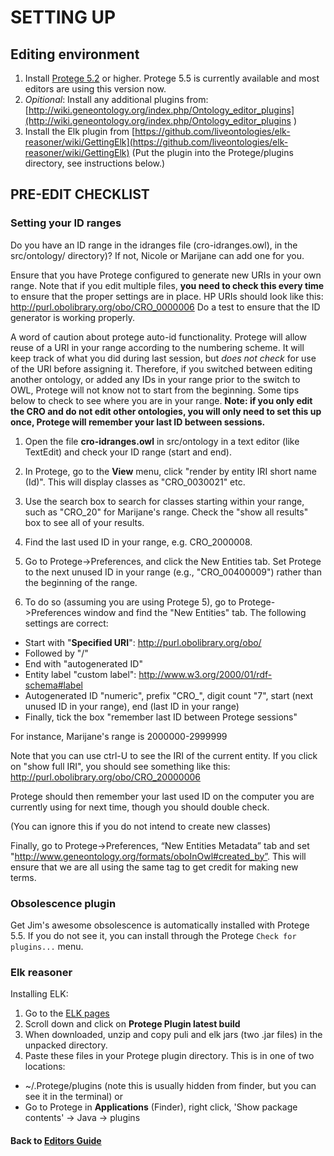 # SETTING UP

## Editing environment

1. Install [Protege 5.2](http://protege.stanford.edu/) or higher. Protege 5.5 is currently available and most editors are using this version now.
2. _Opitional_: Install any additional plugins from: [http://wiki.geneontology.org/index.php/Ontology_editor_plugins](http://wiki.geneontology.org/index.php/Ontology_editor_plugins )
3. Install the Elk plugin from [https://github.com/liveontologies/elk-reasoner/wiki/GettingElk](https://github.com/liveontologies/elk-reasoner/wiki/GettingElk)
(Put the plugin into the Protege/plugins directory, see instructions below.)

## PRE-EDIT CHECKLIST

### Setting your ID ranges

Do you have an ID range in the idranges file (cro-idranges.owl), in the src/ontology/ directory)? If not, Nicole or Marijane can add one for you.

Ensure that you have Protege configured to generate new URIs in your own range. Note that if you edit multiple files, **you need to check this every time** to ensure that the proper settings are in place. HP URIs should look like this:
http://purl.obolibrary.org/obo/CRO_0000006
Do a test to ensure that the ID generator is working properly.

A word of caution about protege auto-id functionality. Protege will allow reuse of a URI in your range according to the numbering scheme. It will keep track of what you did during last session, but *does not check* for use of the URI before assigning it. Therefore, if you switched between editing another ontology, or added any IDs in your range prior to the switch to OWL, Protege will not know not to start from the beginning. Some tips below to check to see where you are in your range. **Note: if you only edit the CRO and do not edit other ontologies, you will only need to set this up once, Protege will remember your last ID between sessions.**

1. Open the file **cro-idranges.owl** in src/ontology in a text editor (like TextEdit) and check your ID range (start and end). 
2. In Protege, go to the **View** menu, click "render by entity IRI short name (Id)". This will display classes as "CRO_0030021" etc.  

3. Use the search box to search for classes starting within your range, such as "CRO_20" for Marijane's range. Check the "show all results" box to see all of your results.  

4. Find the last used ID in your range, e.g. CRO_2000008.  

5. Go to Protege->Preferences, and click the New Entities tab. Set Protege to the next unused ID in your range (e.g., "CRO_00400009") rather than the beginning of the range.  

5. To do so (assuming you are using Protege 5), go to Protege->Preferences window and find the "New Entities" tab. The following settings are correct:
 * Start with "**Specified URI**": http://purl.obolibrary.org/obo/
 * Followed by "/"
 * End with "autogenerated ID"
 * Entity label "custom label": http://www.w3.org/2000/01/rdf-schema#label
 * Autogenerated ID "numeric", prefix "CRO_", digit count "7", start (next unused ID in your range), end (last ID in your range)
 * Finally, tick the box "remember last ID between Protege sessions"

For instance, Marijane's range is 2000000-2999999

Note that you can use ctrl-U to see the IRI of the current entity. If you click on "show full IRI", you should see something like this:
http://purl.obolibrary.org/obo/CRO_20000006  

Protege should then remember your last used ID on the computer you are currently using for next time, though you should double check.

(You can ignore this if you do not intend to create new classes)

Finally, go to Protege->Preferences, “New Entities Metadata” tab and set "http://www.geneontology.org/formats/oboInOwl#created_by”. This will ensure that we are all using the same tag to get credit for making new terms.  

### Obsolescence plugin

Get Jim's awesome obsolescence is automatically installed with Protege 5.5. If you do not see it, you can install through the Protege `Check for plugins...` menu. 

### Elk reasoner

Installing ELK:

1) Go to the [ELK pages](https://github.com/liveontologies/elk-reasoner/wiki/GettingElk)
2) Scroll down and click on **Protege Plugin latest build**
3) When downloaded, unzip and copy puli and elk jars (two .jar files) in the unpacked directory.
4) Paste these files in your Protege plugin directory. This is in one of two locations:  
  * ~/.Protege/plugins (note this is usually hidden from finder, but you can see it in the terminal) or
  * Go to Protege in **Applications** (Finder), right click, 'Show package contents' -> Java -> plugins

#### Back to [Editors Guide](pages/editors.md)
